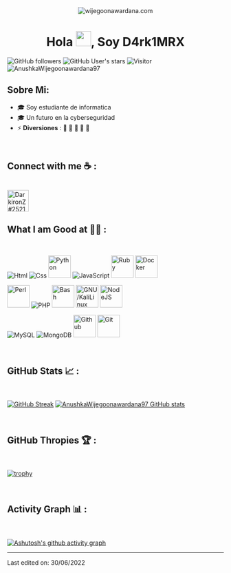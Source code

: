 <div align="center" width="50">
    <img alt="wijegoonawardana.com" src="https://i.imgur.com/QJ5XNAW.gif"/>
</div>
<h1 align="center">Hola <img src="https://media.giphy.com/media/hvRJCLFzcasrR4ia7z/giphy.gif" width="35">, Soy D4rk1MRX</h1>

![GitHub followers](https://img.shields.io/github/followers/AnushkaWijegoonawardana97?style=social) ![GitHub User's stars](https://img.shields.io/github/stars/AnushkaWijegoonawardana97?style=social) ![Visitor](https://visitor-badge.laobi.icu/badge?page_id=AnushkaWijegoonawardana97.repoName) <img src="https://komarev.com/ghpvc/?username=AnushkaWijegoonawardana97" alt="AnushkaWijegoonawardana97" />

## Sobre Mi:

- 🎓 Soy estudiante de informatica
- 🎓 Un futuro en la cyberseguridad
- ⚡ **Diversiones** : 🍕 🏉 🏏 🎥 🚞

<br>

## Connect with me ☕ :

<br>
<img src="https://i.imgur.com/8v1ZSC5.png" width="50px" height="50" title="DarkironZ#2521"/>

<br>

## What I am Good at 🧑‍💻 :

<br>

<img src="https://img.icons8.com/color/48/000000/html-5--v1.png" title="Html"/> <img src="https://img.icons8.com/color/48/000000/css3.png" title="Css"/> <img src="https://img.icons8.com/?size=100&id=13441&format=png&color=000000" title="Python" width="52" height="52"/> <img src="https://img.icons8.com/color/48/000000/javascript--v1.png" title="JavaScript"/> <img src="https://img.icons8.com/?size=100&id=e2hIFBAN6UIe&format=png&color=000000" width="52" height="52" title="Ruby"/> <img src="https://img.icons8.com/?size=100&id=22813&format=png&color=000000" width="52" height="52" title="Docker" />

<img src="https://img.icons8.com/?size=100&id=55311&format=png&color=000000" width="52" height="52" title="Perl"/> <img src="https://img.icons8.com/officel/48/000000/php-logo.png" title="PHP"/> <img src="https://img.icons8.com/?size=100&id=9MJf0ngDwS8z&format=png&color=000000" width="52" height="52" title="Bash"/> <img src="https://img.icons8.com/?size=100&id=101665&format=png&color=000000" width="52" height="52" title="GNU/KaliLinux"/> <img src="https://img.icons8.com/?size=100&id=hsPbhkOH4FMe&format=png&color=000000" width="52" height="52" title="NodeJS"/> 

<img src="https://img.icons8.com/color/48/000000/mysql-logo.png" title="MySQL"/> <img src="https://img.icons8.com/color/48/000000/mongodb.png" title="MongoDB"/> <img src="https://img.icons8.com/?size=100&id=62856&format=png&color=000000" width="52" height="52" title="Github"/> <img src="https://img.icons8.com/?size=100&id=20906&format=png&color=000000" width="52" height="52" title="Git"/> 

<br>

## GitHub Stats 📈 :

<br>

[![GitHub Streak](https://github-readme-streak-stats.herokuapp.com?user=AnushkaWijegoonawardana97&theme=algolia&date_format=M%20j%5B%2C%20Y%5D)](https://git.io/streak-stats) [![AnushkaWijegoonawardana97 GitHub stats](https://github-readme-stats.vercel.app/api?username=D4rk1MRX&theme=algolia)](https://github.com/D4rk1MRX/github-readme-stats)

<br>

## GitHub Thropies 🏆 :

<br>

[![trophy](https://github-profile-trophy.vercel.app/?username=D4rk1MRX)](https://github.com/D4rk1MRX/github-profile-trophy)

<br>

## Activity Graph 📊 :

<br>

[![Ashutosh's github activity graph](https://activity-graph.herokuapp.com/graph?username=D4rk1MRX&bg_color=000&color=fff&line=00E676&point=fff&hide_border=true)](https://github.com/D4rk1MRX/github-readme-activity-graph)

---
Last edited on: 30/06/2022
